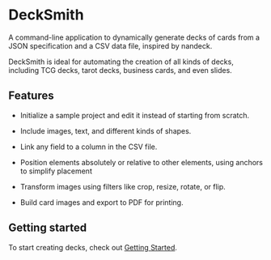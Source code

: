 # DeckSmith

A command-line application to dynamically generate decks of cards from a JSON specification and a CSV data file, inspired by nandeck.

DeckSmith is ideal for automating the creation of all kinds of decks, including TCG decks, tarot decks, business cards, and even slides.

## Features

- Initialize a sample project and edit it instead of starting from scratch.

- Include images, text, and different kinds of shapes.

- Link any field to a column in the CSV file.

- Position elements absolutely or relative to other elements, using anchors to simplify placement

- Transform images using filters like crop, resize, rotate, or flip.

- Build card images and export to PDF for printing.

## Getting started

To start creating decks, check out [Getting Started](https://github.com/Julynx/decksmith/blob/main/docs/DOCS.md/#getting-started).
